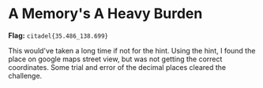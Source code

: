 # A Memory's A Heavy Burden

**Flag:** `citadel{35.486_138.699}`

This would've taken a long time if not for the hint. Using the hint, I found the place on google maps street view, but was not getting the correct coordinates. Some trial and error of the decimal places cleared the challenge.
